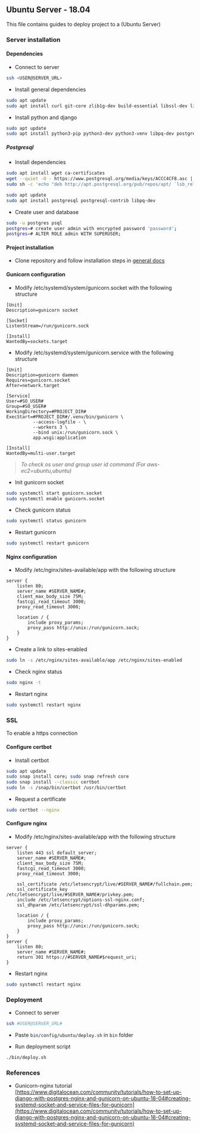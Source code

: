 ## Ubuntu Server - 18.04

This file contains guides to deploy project to a (Ubuntu Server)

### Server installation

#### Dependencies

- Connect to server

```bash
ssh <USER@SERVER_URL>
```

- Install general dependencies
```bash
sudo apt update
sudo apt install curl git-core zlib1g-dev build-essential libssl-dev libreadline-dev libyaml-dev libsqlite3-dev sqlite3 libxml2-dev libxslt1-dev libcurl4-openssl-dev software-properties-common libffi-dev nodejs yarn
```

-   Install python and django
```bash
sudo apt update
sudo apt install python3-pip python3-dev python3-venv libpq-dev postgresql postgresql-contrib nginx curl
```

##### Postgresql

- Install dependencies
```bash
sudo apt install wget ca-certificates
wget --quiet -O - https://www.postgresql.org/media/keys/ACCC4CF8.asc | sudo apt-key add -
sudo sh -c 'echo "deb http://apt.postgresql.org/pub/repos/apt/ `lsb_release -cs`-pgdg main" >> /etc/apt/sources.list.d/pgdg.list'

sudo apt update
sudo apt install postgresql postgresql-contrib libpq-dev
```

-  Create user and database
```bash
sudo -u postgres psql
postgres=# create user admin with encrypted password 'password';
postgres=# ALTER ROLE admin WITH SUPERUSER;
```

#### Project installation

-   Clone repository and follow installation steps in [general docs](../general.md)


#### Gunicorn configuration

-   Modify /etc/systemd/system/gunicorn.socket with the following structure

```
[Unit]
Description=gunicorn socket

[Socket]
ListenStream=/run/gunicorn.sock

[Install]
WantedBy=sockets.target
```

-   Modify /etc/systemd/system/gunicorn.service with the following structure
```
[Unit]
Description=gunicorn daemon
Requires=gunicorn.socket
After=network.target

[Service]
User=#SO_USER#
Group=#SO_USER#
WorkingDirectory=#PROJECT_DIR#
ExecStart=#PROJECT_DIR#/.venv/bin/gunicorn \
          --access-logfile - \
          --workers 3 \
          --bind unix:/run/gunicorn.sock \
          app.wsgi:application

[Install]
WantedBy=multi-user.target
```
>  *To check os user and group user id command (For aws-ec2=ubuntu,ubuntu)*
> 
-  Init gunicorn socket
``` bash
sudo systemctl start gunicorn.socket
sudo systemctl enable gunicorn.socket
```

-  Check gunicorn status
``` bash
sudo systemctl status gunicorn
```

-  Restart gunicorn
``` bash
sudo systemctl restart gunicorn
```


#### Nginx configuration

-  Modify /etc/nginx/sites-available/app with the following structure
```
server {
    listen 80;
    server_name #SERVER_NAME#;
    client_max_body_size 75M;
    fastcgi_read_timeout 3000;
    proxy_read_timeout 3000;

    location / {
        include proxy_params;
        proxy_pass http://unix:/run/gunicorn.sock;
    }
}
```

-   Create a link to sites-enabled
``` bash
sudo ln -s /etc/nginx/sites-available/app /etc/nginx/sites-enabled
```

-  Check nginx status
``` bash
sudo nginx -t
```

-  Restart nginx
``` bash
sudo systemctl restart nginx
```

### SSL

To enable a https connection

#### Configure certbot

-   Install certbot
```bash
sudo apt update
sudo snap install core; sudo snap refresh core
sudo snap install --classic certbot
sudo ln -s /snap/bin/certbot /usr/bin/certbot
```

-   Request a certificate
```bash
sudo certbot --nginx
```

#### Configure nginx

-  Modify /etc/nginx/sites-available/app with the following structure
```
server {
    listen 443 ssl default_server;
    server_name #SERVER_NAME#;
    client_max_body_size 75M;
    fastcgi_read_timeout 3000;
    proxy_read_timeout 3000;   

    ssl_certificate /etc/letsencrypt/live/#SERVER_NAME#/fullchain.pem;
    ssl_certificate_key /etc/letsencrypt/live/#SERVER_NAME#/privkey.pem;
    include /etc/letsencrypt/options-ssl-nginx.conf;
    ssl_dhparam /etc/letsencrypt/ssl-dhparams.pem;

    location / {
        include proxy_params;
        proxy_pass http://unix:/run/gunicorn.sock;
    }
}
server {
    listen 80;
    server_name #SERVER_NAME#;
    return 301 https://#SERVER_NAME#$request_uri;
}
```

-  Restart nginx
``` bash
sudo systemctl restart nginx
```

### Deployment

- Connect to server
```bash
ssh #USER@SERVER_URL#
```

-   Paste `bin/config/ubuntu/deploy.sh` in `bin` folder

-   Run deployment script
```bash
./bin/deploy.sh
```

### References

-   Gunicorn-nginx tutorial [https://www.digitalocean.com/community/tutorials/how-to-set-up-django-with-postgres-nginx-and-gunicorn-on-ubuntu-18-04#creating-systemd-socket-and-service-files-for-gunicorn](https://www.digitalocean.com/community/tutorials/how-to-set-up-django-with-postgres-nginx-and-gunicorn-on-ubuntu-18-04#creating-systemd-socket-and-service-files-for-gunicorn)